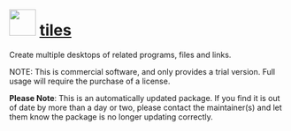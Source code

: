 ﻿# <img src="https://rawcdn.githack.com/virtualex-itv/chocolatey-packages/b813b98075cd738bc4bdc7b8bae92839468cf3d9/icons/tiles.png" width="48" height="48"/> [tiles](https://community.chocolatey.org/packages/tiles)

Create multiple desktops of related programs, files and links.

NOTE: This is commercial software, and only provides a trial version. Full usage will require the purchase of a license.

**Please Note**: This is an automatically updated package. If you find it is out of date by more than a day or two, please contact the maintainer(s) and let them know the package is no longer updating correctly.
